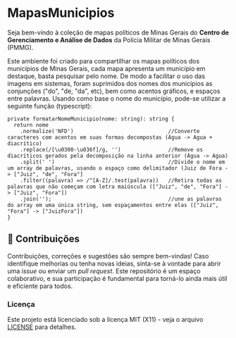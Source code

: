 # MapasMunicipios
Seja bem-vindo à coleção de mapas políticos de Minas Gerais do **Centro de Gerenciamento e Análise de Dados** da Polícia Militar de Minas Gerais (PMMG). 

Este ambiente foi criado para compartilhar os mapas políticos dos municípios de Minas Gerais, cada mapa apresenta um município em destaque, basta pesquisar pelo nome. De modo a facilitar o uso das imagens em sistemas, foram suprimidos dos nomes dos municípios as conjunções ("do", "de, "da", etc), bem como acentos gráficos, e espaços entre palavras. Usando como base o nome do município, pode-se utilizar a seguinte função (typescript):

```
private formatarNomeMunicipio(nome: string): string {
  return nome
    .normalize('NFD')                              //Converte caracteres com acentos em suas formas decompostas (Água -> Agua + diacrítico)
    .replace(/[\u0300-\u036f]/g, '')               //Remove os diacríticos gerados pela decomposição na linha anterior (Água -> Agua)
    .split(' ')                                    //Divide o nome em um array de palavras, usando o espaço como delimitador (Juiz de Fora -> ["Juiz", "de", "Fora"]
    .filter((palavra) => /^[A-Z]/.test(palavra))   //Retira todas as palavras que não começam com letra maiúscula (["Juiz", "de", "Fora"] -> ["Juiz", "Fora"])
    .join('');                                     //une as palavras do array em uma única string, sem espaçamentos entre elas (["Juiz", "Fora"] -> ["JuizFora"])
}
```

## 🤝 Contribuições

Contribuições, correções e sugestões são sempre bem-vindas! Caso identifique melhorias ou tenha novas ideias, sinta-se à vontade para abrir uma *issue* ou enviar um *pull request*. Este repositório é um espaço colaborativo, e sua participação é fundamental para torná-lo ainda mais útil e eficiente para todos. 
### Licença

Este projeto está licenciado sob a licença MIT (X11) - veja o arquivo [LICENSE](LICENSE) para detalhes.
